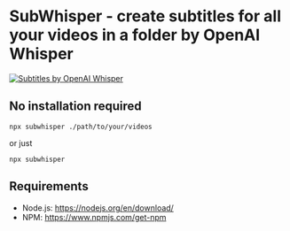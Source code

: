 # SubWhisper - create subtitles for all your videos in a folder by OpenAI Whisper

[![Subtitles by OpenAI Whisper](http://img.youtube.com/vi/sdKRgQV3Xgw/0.jpg)](http://www.youtube.com/watch?v=sdKRgQV3Xgw "Subtitles by OpenAI Whisper")


## No installation required

```
npx subwhisper ./path/to/your/videos
```

or just

```
npx subwhisper
```

## Requirements

- Node.js: https://nodejs.org/en/download/
- NPM: https://www.npmjs.com/get-npm
